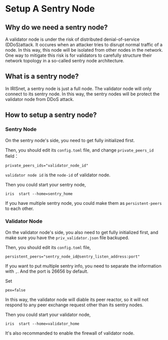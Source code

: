 # Setup A Sentry Node

## Why do we need a sentry node?

A validator node is under the risk of distributed denial-of-service (DDoS)attack. It occures when an attacker tries to disrupt normal traffic of a node. In this way, this node will be isolated from other nodes in the network. One way to mitigate this risk is for validators to carefully structure their network topology in a so-called sentry node architecture.

## What is a sentry node?

In IRISnet, a sentry node is just a  full node. The validator node will only connect to its sentry node. In this way, the sentry nodes will be protect the validator node from DDoS attack. 

## How to setup a sentry node?


### Sentry Node

On the sentry node's side, you need to get fully initialized first. 

Then, you should edit its `config.toml` file, and change `private_peers_id` field：

```
private_peers_ids="validator_node_id"
```

`validator node id` is the `node-id` of validator node. 

Then you could start your sentry node,

```
iris  start --home=sentry_home
```

If you have multiple sentry node, you could make them as `persistent-peers` to each other. 

### Validator Node

On the validator node's side, you also need to get fully initialized first, and make sure you have the `priv_validator.json` file backuped. 

Then, you should edit its `config.toml` file,

```
persistent_peers="sentry_node_id@sentry_listen_address:port" 
```

If you want to put multiple sentry info, you need to separate the information with `,`. And the port is 26656 by default.

Set 
```
pex=false
``` 
In this way, the validator node will diable its peer reactor, so it will not respond to any peer exchange request other than its sentry nodes. 

Then you could start your validator node,

```
iris  start --home=validator_home
```

It's also recommanded to enable the firewall of validator node.  
